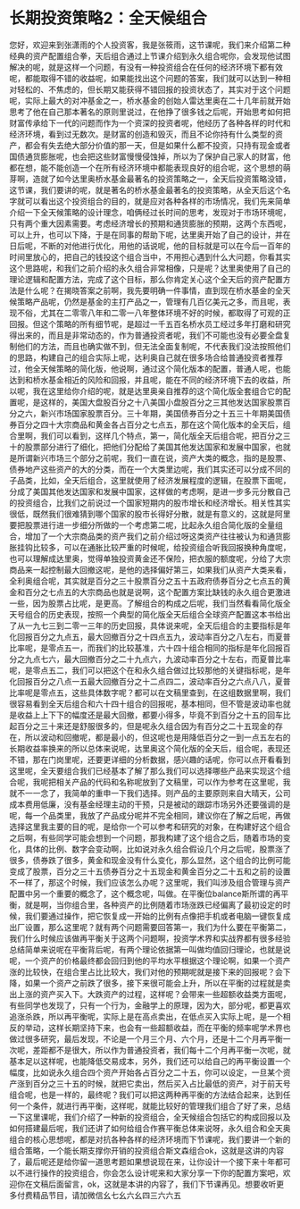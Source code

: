 # 长期投资策略2：全天候组合

您好，欢迎来到张潇雨的个人投资客，我是张筱雨，这节课呢，我们来介绍第二种经典的资产配置组合拳，天后组合通过上节课介绍到永久组合呢你，会发现他试图解决的呢，就是这样一个问题，有没有一种投资组合在任何的经济环境下都有效呢，都能取得不错的收益呢，如果能找出这个问题的答案，我们就可以达到一种相对轻松的、不焦虑的，但长期又能获得不错回报的投资状态了，其实对于这个问题呢，实际上最大的对冲基金之一，桥水基金的创始人雷达里奥在二十几年前就开始思考了他在自己那本著名的原则里说过，在他挣了很多钱之后呢，开始思考如何把财富传承给下一代的问题而作为一个资深的投资者呢，他经历了各种各样的时代和经济环境，看到过无数次。是财富的创造和毁灭，而且不论你持有什么类型的资产，都会有失去绝大部分价值的那一天，但是如果什么都不投资，只持有现金或者国债通货膨胀呢，也会把这些财富慢慢侵蚀掉，所以为了保护自己家人的财富，他都在想，能不能创造一个在所有经济环境中都能表现良好的组合呢，这个思想的萌芽啊，造就了如今达里奥桥水基金最著名的投资策略之一，全天后投资策略没错，这节课，我们要讲的呢，就是著名的桥水基金最著名的投资策略，从全天后这个名字就可以看出这个投资组合的目的，就是应对各种各样的市场情况，我们先来简单介绍一下全天候策略的设计理念，咱俩经过长时间的思考，发现对于市场环境呢，只有两个重大因素需要。考虑经济增长的预期和通货膨胀的预期，这两个东西呢，可以上升，也可以下降，于是在同事的帮助下呢，达里奥开始了自己的设计，并在日后呢，不断的对他进行优化，用他的话说呢，他的目标就是可以在今后一百年的时间里放心的，把自己的钱投这个组合当中，不用担心遇到什么大问题，你看其实这个思路呢，和我们之前介绍的永久组合非常相像，只是呢？达里奥使用了自己的理论逻辑和配置方法，完成了这个目标，那么你肯定关心这个全天后的资产配置方法是什么呢？在揭晓答案之前啊，我先要明确一件事情，直到现在桥水基金的全天候策略产品呢，仍然是基金的主打产品之一，管理有几百亿美元之多，而且呢，表现不俗，尤其在二零零八年和二零一八年整体环境不好的时候，都取得了可观的正回报。但这个策略的所有细节呢，是超过一千五百名桥水员工经过多年打磨和研究得出来的，而且是非常动态的，作为普通投资者呢，我们不可能也没有必要全盘复制他们的方法，而且也确实做不到，但无法全面复制呢，不代表我们没法按照他们的思路，构建自己的组合实际上呢，达利奥自己就在很多场合给普通投资者推荐过，他全天候策略的简化版，他说啊，通过这个简化版本的配置，普通人呢，也能达到和桥水基金相近的风险和回报，并且呢，能在不同的经济环境下去的收益，所以呢，我在这里给你介绍的呢，就是达里奥亲自推荐的这个简化版全套组合它的配置呢，是这样的，美国大盘股百分之十八美国小盘股百分之三其他发达国家股票百分之六，新兴市场国家股票百分。三十年期，美国债券百分之十五三十年期美国债券百分之四十大宗商品和黄金各占百分之七点五，那在这个简化版本的全天后，组合里啊，我们可以看到，这样几个特点，第一，简化版全天后组合呢，把百分之三十的股票部分进行了细化，把他们分配给了美国其他发达国家和发展中国家，也就是所谓新兴市场三个部分之前呢，我们一直在说，资产大类的概念，指的是股票、债券地产这些资产的大的分类，而在一个大类里边呢，我们其实还可以分成不同的子品类，比如，全天后组合，这里就使用了经济发展程度的逻辑，在股票下面呢，分成了美国其他发达国家和发展中国家，这样做的考虑啊，是进一步多元分散自己的投资组合，比我们之前说过一个国家短期内的股市增长和经济增长。相关性其实很低，既然我们很难猜到哪个国家的股市长得好分散，就是有意义的，这就是阿里要把股票进行进一步细分所做的一个考虑第二呢，比起永久组合简化版的全量组合，增加了一个大宗商品类的资产我们之前介绍过呀这类资产往往被认为和通货膨胀挂钩比较多，可以在通胀比较严重的时候呢，给投资组合听我回报换种角度呢，也可以理解成达里奥，觉得单独投资黄金还不保险，把衣服的额度呢，分给了大宗商品来一起控制最大回撤这呢，是他的选择偏好第三，如果我们从资产大类来看，全利奥组合呢，其实就是百分之三十股票百分之五十五政府债券百分之七点五的黄金和百分之七点五的大宗商品也就是说啊，这个配置方案比缺钱的永久组合更激进一些，因为股票占比呢，是更高。了解组合的构成之后呢，我们当然看看简化版全天号组合的历史表现，按照一个典型的简化版全天后组合全球资产配置这本书给出了从一九七三到二零一三年的历史回报，具体说来呢，全天后组合的主要指标是年化回报百分之九点五，最大回撤百分之十四点五九，波动率百分之八左右，而夏普比率呢，是零点五一，而我们的比较基准，六十四十组合相同的指标是年化回报百分之九点七六，最大回撤百分之二十九点六，九波动率百分之十左右，而夏普比率呢，是零点五二，我们可以把这个在和永久组合做过比较那他的关键指标呢，是年化回报百分之八点一五最大回撤百分之十二点四二，波动率百分之六点八八，夏普比率呢是零点五，这些具体数字呢？都可以在文稿里查到，在这组数据里啊，我们很容易看到全天后组合和六十四十组合的回报呢，基本相同，但不管是波动率也就是收益上上下下的幅度还是最大回撤，都要小得多，毕竟不到百分之十五的回车比起百分之三十来还是舒服很多的，但是呢永久组合因为有百分之二十五现金的存在，所以波动和回撤呢，都是最小的，但这呢也是用降低百分之一到一点五左右的长期收益率换来的所以总体来说呢，达里奥这个简化版的全天后，组合呢，表现还不错，那在门岗里呢，还要更详细的分析数据，感兴趣的话呢，你可以点开看看到这里呢，全天要组合我们已经基本了解了那么我们可以选择哪些产品来实现这个组合呢，我呢把相关产品的代码和名称呢放到了文稿里，可以作为参考在这里呢，我就不一一念了，我简单的重申一下我们选择。则产品的主要原则来自大晴天，公司成本费用低廉，没有基金经理主动的干预，只是被动的跟踪市场另外还要强调的是呢，每一个品类里，我放了产品成分呢并不完全相同，建议你在了解之后呢，再做选择这里我主要的目的呢，是给你一个可以参考和研究的对象，在构建好这个组合之后啊，有些同学可能会想到一个问题，那我构建了这个组合之后，随着市场的变化，具体的比例、数字会变动啊，比如说对永久组合假设几个月之后呢，股票涨了很多，债券跌了很多，黄金和现金没有什么变化，那么显然，这个组合的比例可能变成了股票，百分之三十五债券百分之十五现金和黄金百分之二十五和之前的设置不一样了，那这个时候，我们应该怎么办呢？这里呢，我们叫涉及组合管理与资产配置中另一个重要的概念了，这个概念呢，叫做。在平衡位balance斯所谓的再平衡，就是啊，当你组合里，各种资产的比例随着市场涨跌已经偏离了最初设定的时候，我们要通过操作，把它恢复成一开始的比例有点像把手机或者电脑一键恢复成出厂设置，那么这里呢？就有两个问题需要回答第一，我们为什么要在平衡第二，我们什么时候应该做再平衡关于这两个问题啊，投资学术界和实战界都有很多经验总结简单来说呢在平衡背后呢，有两个理论依据第一叫做均值回归理论，也就是说呢，一个资产的价格最终都会回归到他的平均水平根据这个理论啊，如果一个资产涨的比较快，在组合里占比比较大，我们对他的预期呢就是接下来的回报呢？会下降，如果一个资产之前跌了很多，接下来很可能会上升，所以在平衡的过程就是卖出上涨的资产买入下。大跌资产的过程，这样呢？会带来一些超额收益类方面呢，有些同学也发现了，只有一个行为，金融学上的原理，因为大，部分呢，都更喜欢追涨杀跌，所以再平衡呢，实际上是在高点卖出，在低点买入实际上呢，是一个相反的举动，这样长期坚持下来，也会有一些超额收益，而在平衡的频率呢学术界也做过很多研究，最后发现，不论是一个月三个月、六个月，还是十二个月再平衡一次呢，差距都不是很大，所以作为普通投资者，我们每十二个月再平衡一次呢，就基本足以这样呢，也能降低交易成本，另外，我们还可以给自己的再平衡设置一个幅度，比如说永久组合四个资产开始各占百分之二十五，你可以设定，一旦某个资产涨到百分之三十五的时候，就把它卖出，然后买入占比最低的资产，对于前天号组合呢，也是一样的，最终呢？我们可以把这两种再平衡的方法结合起来，达到任何一个条件，就进行再平衡，这样呢，就能比较好的管理我们组合了好了来，总结一下这里课呢，我们介绍了一种新的投资组合，全天候组合包括它的构成回报以及如何搭建最后呢，我们还讲了如何给组合作赛平衡总体来说呀，永久组合和全天奥组合的核心思想呢，都是对抗各种各样的经济环境而下节课呢，我们要讲一个新的组合策略，一个能长期支撑你开销的投资组合斯文森组合ok，这就是这讲的内容了，最后呢还是给你留一道思考题如果想说现在来，让你设计一个接下来十年都可以不进行操作的投资组合，你会怎么设计呢来和大家分享一下你的配置方案吧，欢迎你在文稿后面留言，ok，这就是本讲的内容了，我们下节课再见。想要收听更多付费精品节目，请加微信幺七幺六幺四三六六五